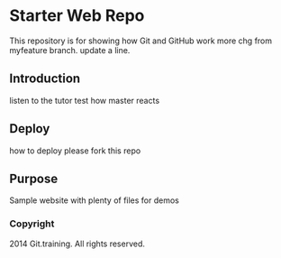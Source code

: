 # Starter Web Repo

This repository is for showing how Git and GitHub work
more chg from myfeature branch. update a line.
## Introduction
listen to the tutor
test how master reacts
## Deploy
how to deploy
please fork this repo
## Purpose

Sample website with plenty of files for demos

### Copyright
2014 Git.training. All rights reserved.